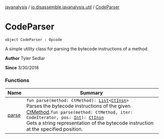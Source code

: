 [javanalysis](../../index.md) / [io.disassemble.javanalysis.util](../index.md) / [CodeParser](./index.md)

# CodeParser

`object CodeParser : Opcode`

A simple utility class for parsing the bytecode instructions of a method.

**Author**
Tyler Sedlar

**Since**
3/30/2018

### Functions

| Name | Summary |
|---|---|
| [parse](parse.md) | `fun parse(method: CtMethod): `[`List`](https://kotlinlang.org/api/latest/jvm/stdlib/kotlin.collections/-list/index.html)`<`[`CtInsn`](../../io.disassemble.javanalysis.insn/-ct-insn/index.md)`>`<br>Parses the bytecode instructions of the given [CtMethod](#).`fun parse(method: CtMethod, iter: CodeIterator, pos: `[`Int`](https://kotlinlang.org/api/latest/jvm/stdlib/kotlin/-int/index.html)`): `[`CtInsn`](../../io.disassemble.javanalysis.insn/-ct-insn/index.md)<br>Gets a string representation of the bytecode instruction at the specified position. |
